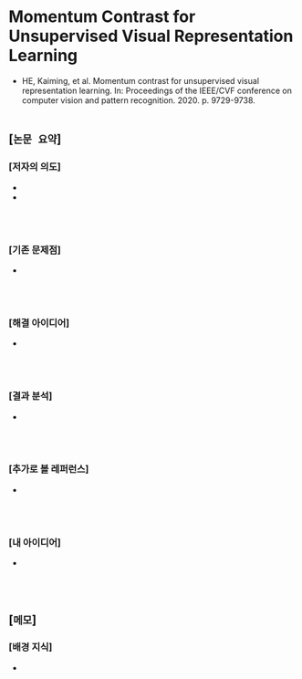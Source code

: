 # Momentum Contrast for Unsupervised Visual Representation Learning
* HE, Kaiming, et al. Momentum contrast for unsupervised visual representation learning. In: Proceedings of the IEEE/CVF conference on computer vision and pattern recognition. 2020. p. 9729-9738.
<br><br>

## [`논문 요약`]

### [저자의 의도]
* 
* 
<br><br>

### [기존 문제점]
* 
<br><br>

### [해결 아이디어]
* 
<br><br>

### [결과 분석]
* 
<br><br>

### [추가로 볼 레퍼런스]
* 
<br><br>

### [내 아이디어]
* 
<br><br>



## [`메모`]

### [배경 지식]
* 
<br><br>


